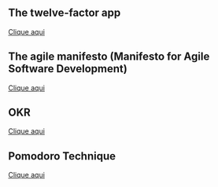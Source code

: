 ## The twelve-factor app 
[Clique aqui](https://12factor.net/)

## The agile manifesto (Manifesto for Agile Software Development)
[Clique aqui](https://agilemanifesto.org/)

## OKR 
[Clique aqui](https://rework.withgoogle.com/guides/set-goals-with-okrs/steps/introduction/)

## Pomodoro Technique 
[Clique aqui](https://francescocirillo.com/pages/pomodoro-technique)